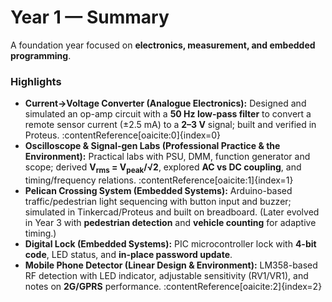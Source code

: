 # Year 1 — Summary

A foundation year focused on **electronics, measurement, and embedded programming**.

### Highlights
- **Current→Voltage Converter (Analogue Electronics):** Designed and simulated an op-amp circuit with a **50 Hz low-pass filter** to convert a remote sensor current (±2.5 mA) to a **2–3 V** signal; built and verified in Proteus. :contentReference[oaicite:0]{index=0}
- **Oscilloscope & Signal-gen Labs (Professional Practice & the Environment):** Practical labs with PSU, DMM, function generator and scope; derived **V<sub>rms</sub> = V<sub>peak</sub>/√2**, explored **AC vs DC coupling**, and timing/frequency relations. :contentReference[oaicite:1]{index=1}
- **Pelican Crossing System (Embedded Systems):** Arduino-based traffic/pedestrian light sequencing with button input and buzzer; simulated in Tinkercad/Proteus and built on breadboard. (Later evolved in Year 3 with **pedestrian detection** and **vehicle counting** for adaptive timing.)
- **Digital Lock (Embedded Systems):** PIC microcontroller lock with **4-bit code**, LED status, and **in-place password update**.
- **Mobile Phone Detector (Linear Design & Environment):** LM358-based RF detection with LED indicator, adjustable sensitivity (RV1/VR1), and notes on **2G/GPRS** performance. :contentReference[oaicite:2]{index=2}
